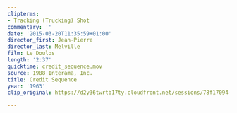 ```yaml
---
clipterms:
- Tracking (Trucking) Shot
commentary: ''
date: '2015-03-20T11:35:59+01:00'
director_first: Jean-Pierre
director_last: Melville
film: Le Doulos
length: '2:37'
quicktime: credit_sequence.mov
source: 1988 Interama, Inc.
title: Credit Sequence
year: '1963'
clip_original: https://d2y36twrtb17ty.cloudfront.net/sessions/78f17094-855d-479f-9fba-ae31015c7d26/043ae5f5-ec83-4c93-83c1-ae31015c7d2e-1a7d7997-8800-4938-b6d8-ae31015cc4be.mp4

---
```

